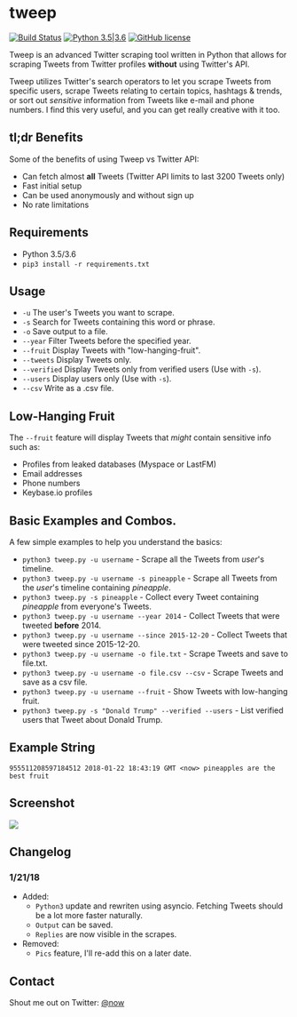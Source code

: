 # tweep
[![Build Status](https://travis-ci.org/haccer/tweep.svg?branch=master)](https://travis-ci.org/haccer/tweep/) [![Python 3.5|3.6](https://img.shields.io/badge/Python-3.5%2F3.6-blue.svg)](https://www.python.org/download/releases/3.0/) [![GitHub license](https://img.shields.io/github/license/haccer/tweep.svg)](https://github.com/haccer/tweep/blob/master/LICENSE)

Tweep is an advanced Twitter scraping tool written in Python that allows for scraping Tweets from Twitter profiles **without** using Twitter's API.

Tweep utilizes Twitter's search operators to let you scrape Tweets from specific users, scrape Tweets relating to certain topics, hashtags & trends, or sort out *sensitive* information from Tweets like e-mail and phone numbers. I find this very useful, and you can get really creative with it too.

## tl;dr Benefits
Some of the benefits of using Tweep vs Twitter API:
- Can fetch almost __all__ Tweets (Twitter API limits to last 3200 Tweets only)
- Fast initial setup
- Can be used anonymously and without sign up
- No rate limitations

## Requirements
- Python 3.5/3.6
- `pip3 install -r requirements.txt`

## Usage
- `-u` The user's Tweets you want to scrape.
- `-s` Search for Tweets containing this word or phrase.
- `-o` Save output to a file.
- `--year` Filter Tweets before the specified year. 
- `--fruit` Display Tweets with "low-hanging-fruit".
- `--tweets` Display Tweets only.
- `--verified` Display Tweets only from verified users (Use with `-s`).
- `--users` Display users only (Use with `-s`).
- `--csv` Write as a .csv file.

## Low-Hanging Fruit
The `--fruit` feature will display Tweets that *might* contain sensitive info such as:
- Profiles from leaked databases (Myspace or LastFM)
- Email addresses
- Phone numbers
- Keybase.io profiles

## Basic Examples and Combos.
A few simple examples to help you understand the basics:

- `python3 tweep.py -u username` - Scrape all the Tweets from *user*'s timeline.
- `python3 tweep.py -u username -s pineapple` - Scrape all Tweets from the *user*'s timeline containing _pineapple_.
- `python3 tweep.py -s pineapple` - Collect every Tweet containing *pineapple* from everyone's Tweets.
- `python3 tweep.py -u username --year 2014` - Collect Tweets that were tweeted **before** 2014.
- `python3 tweep.py -u username --since 2015-12-20` - Collect Tweets that were tweeted since 2015-12-20.
- `python3 tweep.py -u username -o file.txt` - Scrape Tweets and save to file.txt.
- `python3 tweep.py -u username -o file.csv --csv` - Scrape Tweets and save as a csv file.
- `python3 tweep.py -u username --fruit` - Show Tweets with low-hanging fruit.
- `python3 tweep.py -s "Donald Trump" --verified --users` - List verified users that Tweet about Donald Trump.

## Example String
`955511208597184512 2018-01-22 18:43:19 GMT <now> pineapples are the best fruit`

## Screenshot
<img src="https://i.imgur.com/RKdBrHr.png" />

## Changelog
### 1/21/18
- Added:
    - `Python3` update and rewriten using asyncio. Fetching Tweets should be a lot more faster naturally. 
    - `Output` can be saved.
    - `Replies` are now visible in the scrapes.
 - Removed:
    - `Pics` feature, I'll re-add this on a later date.

## Contact
Shout me out on Twitter: [@now](https://twitter.com/now)
